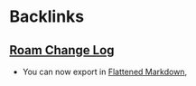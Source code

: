 
# Backlinks
## [Roam Change Log](<Roam Change Log.md>)
- You can now export in [Flattened Markdown](<Flattened Markdown.md>),

